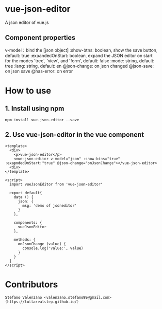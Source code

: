 # vue-json-editor

A json editor of vue.js

## Component properties

v-model：bind the [json object]
:show-btns: boolean, show the save button, default: true
:expandedOnStart: boolean, expand the JSON editor on start for the modes 'tree', 'view', and 'form', default: false
:mode: string, default: tree
:lang: string, default: en
@json-change: on json changed
@json-save: on json save
@has-error: on error

# How to use

## 1. Install using npm

```
npm install vue-json-editor --save
```

## 2. Use vue-json-editor in the vue component

```vue
<template>
  <div>
    <p>vue-json-editor</p>
    <vue-json-editor v-model="json" :show-btns="true" :exapndedOnStart:"true" @json-change="onJsonChange"></vue-json-editor>
  <div>
</template>

<script>
  import vueJsonEditor from 'vue-json-editor'

  export default{
    data () {
      json: {
        msg: 'demo of jsoneditor'
      }
    },

    components: {
      vueJsonEditor
    },

    methods: {
      onJsonChange (value) {
        console.log('value:', value)
      }
    }
  }
</script>
```

# Contributors

    Stefano Valenzano <valenzano.stefano99@gmail.com> (https://tuttarealstep.github.io/)
